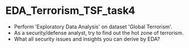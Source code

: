 # EDA_Terrorism_TSF_task4
- Perform 'Exploratory Data Analysis' on dataset 'Global Terrorism'.
- As a security/defense analyst, try to find out the hot zone of terrorism. 
- What all security issues and insights you can derive by EDA?
